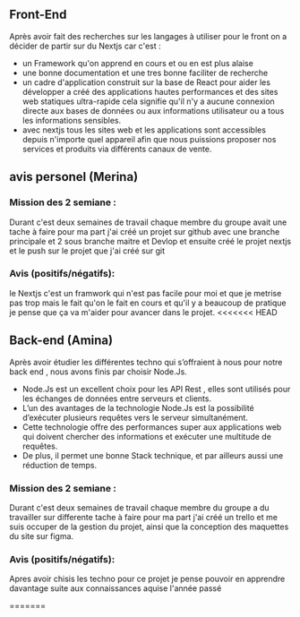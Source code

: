 ## Front-End

Après avoir fait des recherches sur les langages à utiliser pour le front on a décider de partir sur du Nextjs car c'est :

- un Framework qu'on apprend en cours et ou en est plus alaise
- une bonne documentation et une tres bonne faciliter de recherche
- un cadre d'application construit sur la base de React pour aider les développer a créé des applications hautes performances et des sites web statiques ultra-rapide cela signifie qu'il n'y a aucune connexion directe aux bases de données ou aux informations utilisateur ou a tous les informations sensibles.
- avec nextjs tous les sites web et les applications sont accessibles depuis n'importe quel appareil afin que nous puissions proposer nos services et produits via différents canaux de vente.

## avis personel (Merina)

### Mission des 2 semiane :

Durant c'est deux semaines de travail chaque membre du groupe avait une tache à faire pour ma part j'ai créé un projet sur github avec une branche principale et 2 sous branche maitre et Devlop et ensuite créé le projet nextjs et le push sur le projet que j'ai créé sur git

### Avis (positifs/négatifs):

le Nextjs c'est un framwork qui n'est pas facile pour moi et que je metrise pas trop mais le fait qu'on le fait en cours et qu'il y a beaucoup de pratique je pense que ça va m'aider pour avancer dans le projet.
<<<<<<< HEAD


## Back-end (Amina)

Après avoir étudier les différentes techno qui s’offraient à nous pour notre back end , nous avons finis par choisir Node.Js.

- Node.Js est un excellent choix pour les API Rest , elles sont utilisés pour les échanges de données entre serveurs et clients. 
- L’un des avantages de la technologie Node.Js est la possibilité d’exécuter plusieurs requêtes vers le serveur simultanément.
- Cette technologie offre des performances super aux applications web qui doivent chercher des informations et exécuter une multitude de requêtes. 
- De plus, il permet une bonne Stack technique, et par ailleurs aussi une réduction de temps.

### Mission des 2 semiane :

Durant c'est deux semaines de travail chaque membre du groupe a du travailler sur differente tache à faire pour ma part j'ai créé un trello et me suis occuper de la gestion du projet, ainsi que la conception des maquettes du site sur figma.

### Avis (positifs/négatifs):

Apres avoir chisis les techno pour ce projet je pense pouvoir en apprendre davantage suite aux connaissances aquise l'année passé


=======

